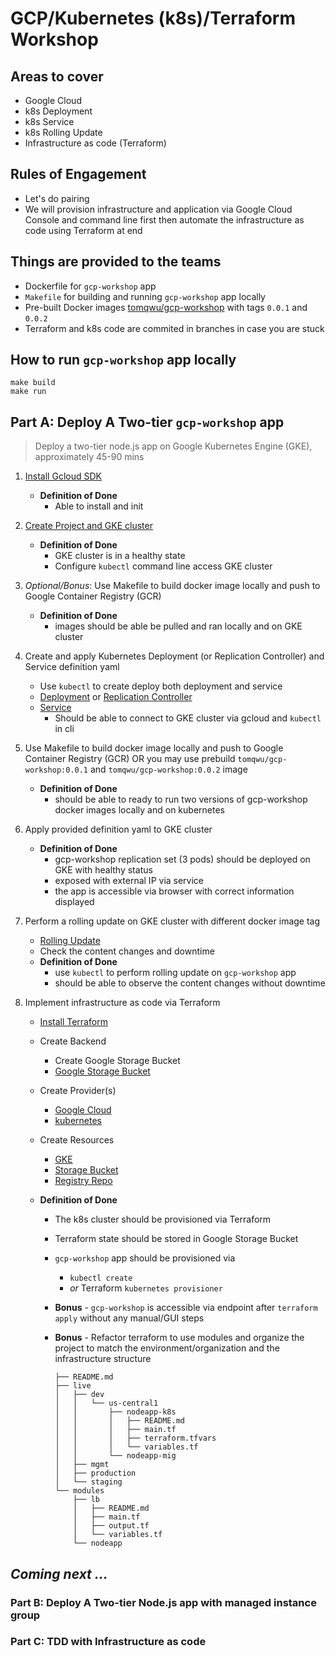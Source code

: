 # GCP/Kubernetes (k8s)/Terraform Workshop

## Areas to cover

* Google Cloud
* k8s Deployment
* k8s Service
* k8s Rolling Update
* Infrastructure as code (Terraform)

## Rules of Engagement

* Let's do pairing
* We will provision infrastructure and application via Google Cloud Console and command line first then automate the infrastructure as code using Terraform at end

## Things are provided to the teams

* Dockerfile for `gcp-workshop` app
* `Makefile` for building and running `gcp-workshop` app locally
* Pre-built Docker images [tomqwu/gcp-workshop](https://hub.docker.com/r/tomqwu/gcp-workshop/) with tags `0.0.1` and `0.0.2`
* Terraform and k8s code are commited in branches in case you are stuck

## How to run `gcp-workshop` app locally

```shell
make build
make run
```

## Part A: Deploy A Two-tier `gcp-workshop` app

> Deploy a two-tier node.js app on Google Kubernetes Engine (GKE), approximately 45-90 mins

1.  [Install Gcloud SDK](https://cloud.google.com/sdk/docs/quickstart-macos)
    * **Definition of Done**
      * Able to install and init
1.  [Create Project and GKE cluster](https://cloud.google.com/kubernetes-engine/docs/concepts/kubernetes-engine-overview)
    * **Definition of Done**
      * GKE cluster is in a healthy state
      * Configure `kubectl` command line access GKE cluster
1.  _Optional/Bonus_: Use Makefile to build docker image locally and push to Google Container Registry (GCR)
    * **Definition of Done**
      * images should be able be pulled and ran locally and on GKE cluster
1.  Create and apply Kubernetes Deployment (or Replication Controller) and Service definition yaml
    * Use `kubectl` to create deploy both deployment and service
    * [Deployment](https://kubernetes.io/docs/concepts/workloads/controllers/deployment/) or [Replication Controller](https://kubernetes.io/docs/concepts/workloads/controllers/replicationcontroller/)
    * [Service](https://kubernetes.io/docs/concepts/services-networking/service/)
      * Should be able to connect to GKE cluster via gcloud and `kubectl` in cli
1.  Use Makefile to build docker image locally and push to Google Container Registry (GCR) OR you may use prebuild `tomqwu/gcp-workshop:0.0.1` and `tomqwu/gcp-workshop:0.0.2` image
    * **Definition of Done**
      * should be able to ready to run two versions of gcp-workshop docker images locally and on kubernetes
1.  Apply provided definition yaml to GKE cluster
    * **Definition of Done**
      * gcp-workshop replication set (3 pods) should be deployed on GKE with healthy status
      * exposed with external IP via service
      * the app is accessible via browser with correct information displayed
1.  Perform a rolling update on GKE cluster with different docker image tag

    * [Rolling Update](https://kubernetes.io/docs/tasks/run-application/rolling-update-replication-controller/)
    * Check the content changes and downtime
    * **Definition of Done**
      * use `kubectl` to perform rolling update on `gcp-workshop` app
      * should be able to observe the content changes without downtime

1.  Implement infrastructure as code via Terraform

    * [Install Terraform](https://www.terraform.io/intro/getting-started/install.html)
    * Create Backend
      * Create Google Storage Bucket
      * [Google Storage Bucket](https://www.terraform.io/docs/backends/types/gcs.html)
    * Create Provider(s)
      * [Google Cloud](https://www.terraform.io/docs/providers/google/index.html)
      * [kubernetes](https://www.terraform.io/docs/providers/kubernetes/index.html)
    * Create Resources
      * [GKE](https://www.terraform.io/docs/providers/google/r/container_cluster.html#)
      * [Storage Bucket](https://www.terraform.io/docs/providers/google/r/storage_bucket.html)
      * [Registry Repo](https://www.terraform.io/docs/providers/google/d/google_container_registry_repository.html)
    * **Definition of Done**

      * The k8s cluster should be provisioned via Terraform
      * Terraform state should be stored in Google Storage Bucket
      * `gcp-workshop` app should be provisioned via
        * `kubectl create`
        * _or_ Terraform `kubernetes provisioner`
      * **Bonus** - `gcp-workshop` is accessible via endpoint after `terraform apply` without any manual/GUI steps
      * **Bonus** - Refactor terraform to use modules and organize the project to match the environment/organization and the infrastructure structure

            ├── README.md
            ├── live
            │   ├── dev
            │   │   └── us-central1
            │   │       ├── nodeapp-k8s
            │   │       │   ├── README.md
            │   │       │   ├── main.tf
            │   │       │   ├── terraform.tfvars
            │   │       │   └── variables.tf
            │   │       └── nodeapp-mig
            │   ├── mgmt
            │   ├── production
            │   └── staging
            └── modules
                ├── lb
                │   ├── README.md
                │   ├── main.tf
                │   ├── output.tf
                │   └── variables.tf
                └── nodeapp

## _Coming next ..._

### Part B: Deploy A Two-tier Node.js app with managed instance group

### Part C: TDD with Infrastructure as code
